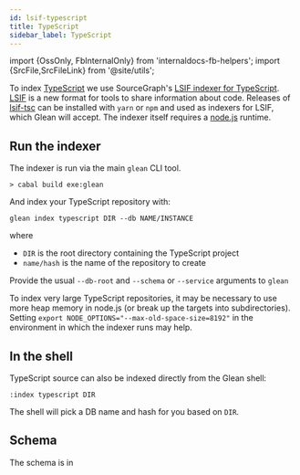 ```yaml
---
id: lsif-typescript
title: TypeScript
sidebar_label: TypeScript
---
```


import {OssOnly, FbInternalOnly} from 'internaldocs-fb-helpers';
import {SrcFile,SrcFileLink} from '@site/utils';

To index [TypeScript](https://www.typescriptlang.org/) we use SourceGraph's [LSIF indexer for TypeScript](https://github.com/sourcegraph/lsif-node). [LSIF](https://lsif.dev) is a new format for tools to share information about code. Releases of [lsif-tsc](https://github.com/sourcegraph/lsif-node/releases/tag/v0.7.4) can be installed with `yarn` or `npm` and used as indexers for LSIF, which Glean will accept. The indexer itself requires a [node.js](https://nodejs.org/en/download/) runtime.

## Run the indexer

The indexer is run via the main `glean` CLI tool.

```
> cabal build exe:glean
```

And index your TypeScript repository with:
```
glean index typescript DIR --db NAME/INSTANCE
```

where

* `DIR` is the root directory containing the TypeScript project
* `name/hash` is the name of the repository to create

Provide the usual `--db-root` and `--schema` or `--service` arguments
to `glean`

To index very large TypeScript repositories, it may be necessary to use more heap memory in node.js (or break up the targets into subdirectories). Setting `export NODE_OPTIONS="--max-old-space-size=8192"` in the environment in which the indexer runs may help.

## In the shell

TypeScript source can also be indexed directly from the Glean shell:

```
:index typescript DIR
```

The shell will pick a DB name and hash for you based on `DIR`.

## Schema

The schema is in <SrcFile file="glean/schema/source/lsif.angle" />
